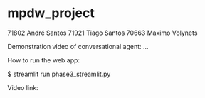 # mpdw_project


71802 André Santos
71921 Tiago Santos
70663 Maximo Volynets

Demonstration video of conversational agent: ...

How to run the web app:

$ streamlit run phase3_streamlit.py


Video link: 